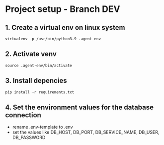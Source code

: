 # Project setup - Branch DEV

## 1. Create a virtual env on linux system
`virtualenv -p /usr/bin/python3.9 .agent-env`

## 2. Activate venv
`source .agent-env/bin/activate`

## 3. Install depencies
`pip install -r requirements.txt`

## 4. Set the environment values for the database connection
 - rename .env-template to .env
 - set the values like DB_HOST, DB_PORT, DB_SERVICE_NAME, DB_USER, DB_PASSWORD
